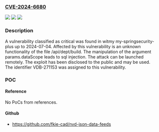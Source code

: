 ### [CVE-2024-6680](https://cve.mitre.org/cgi-bin/cvename.cgi?name=CVE-2024-6680)
![](https://img.shields.io/static/v1?label=Product&message=my-springsecurity-plus&color=blue)
![](https://img.shields.io/static/v1?label=Version&message=%3D%202024-07-04%20&color=brighgreen)
![](https://img.shields.io/static/v1?label=Vulnerability&message=CWE-89%20SQL%20Injection&color=brighgreen)

### Description

A vulnerability classified as critical was found in witmy my-springsecurity-plus up to 2024-07-04. Affected by this vulnerability is an unknown functionality of the file /api/dept/build. The manipulation of the argument params.dataScope leads to sql injection. The attack can be launched remotely. The exploit has been disclosed to the public and may be used. The identifier VDB-271153 was assigned to this vulnerability.

### POC

#### Reference
No PoCs from references.

#### Github
- https://github.com/fkie-cad/nvd-json-data-feeds

